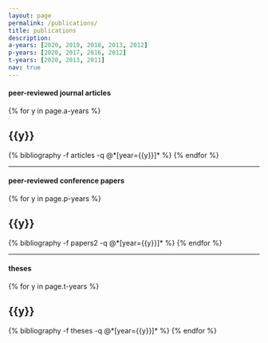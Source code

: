 ```yaml
---
layout: page
permalink: /publications/
title: publications
description:
a-years: [2020, 2019, 2018, 2013, 2012]
p-years: [2020, 2017, 2016, 2012]
t-years: [2020, 2013, 2011]
nav: true
---
```


#### peer-reviewed journal articles

<div class="publications">

{% for y in page.a-years %}
  <h2 class="year">{{y}}</h2>
  {% bibliography -f articles -q @*[year={{y}}]* %}
{% endfor %}

</div>

___

#### peer-reviewed conference papers

<div class="publications">

{% for y in page.p-years %}
  <h2 class="year">{{y}}</h2>
  {% bibliography -f papers2 -q @*[year={{y}}]* %}
{% endfor %}

</div>

___

#### theses

<div class="publications">

{% for y in page.t-years %}
  <h2 class="year">{{y}}</h2>
  {% bibliography -f theses -q @*[year={{y}}]* %}
{% endfor %}

</div>

